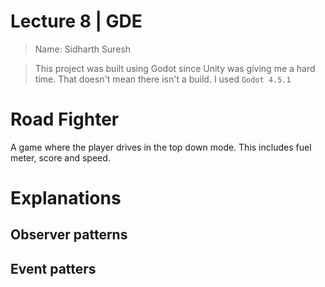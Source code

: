 # Lecture 8 | GDE

> Name: Sidharth Suresh

> This project was built using Godot since Unity was giving me a hard time. That doesn't mean there isn't a build. I used `Godot 4.5.1`

# Road Fighter

A game where the player drives in the top down mode. This includes fuel meter, score and speed.

# Explanations

## Observer patterns

## Event patters
